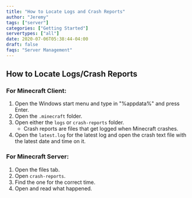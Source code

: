 ```yaml
---
title: "How to Locate Logs and Crash Reports"
author: "Jeremy"
tags: ["server"]
categories: ["Getting Started"]
servertypes: ["all"]
date: 2020-07-06T05:38:44-04:00
draft: false
faqs: "Server Management"
---
```


## How to Locate Logs/Crash Reports

### For Minecraft Client:

1. Open the Windows start menu and type in "%appdata%" and press Enter.
2. Open the `.minecraft` folder.
3. Open either the `logs` or `crash-reports` folder.
   - Crash reports are files that get logged when Minecraft crashes.
4. Open the `latest.log` for the latest log and open the crash text file with the latest date and time on it.


### For Minecraft Server:

1. Open the files tab.
2. Open `crash-reports`.
3. Find the one for the correct time.
4. Open and read what happened.

